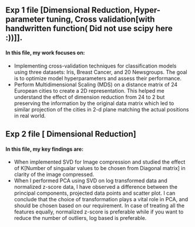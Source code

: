 ## Exp 1 file [Dimensional Reduction, Hyper-parameter tuning, Cross validation[with handwritten function( Did not use scipy here :))]]. 
#### In this file, my work focuses on:
- Implementing cross-validation techniques for classification models using three datasets: Iris, Breast Cancer, and 20 Newsgroups. The goal is to optimize model hyperparameters and assess their performance.
- Perform Multidimensional Scaling (MDS) on a distance matrix of 24 European cities to create a 2D representation. This helped me understand the effect of dimension reduction from 24 to 2 but preserving
  the information by the original data matrix which led to similar projection of the cities in 2-d plane matching the actual positions in real world.

## Exp 2 file [ Dimensional Reduction]
#### In this file, my key findings are: 
- When implemented SVD for Image compression and studied the effect of K[Number of singualar values to be chosen from Diagonal matrix] in clarity of the image compressed.
- When I performed PCA using SVD on log transformed data and normalized z-score data, I have observed a difference between the principal components, projected data points and scatter plot. I can conclude that the 
  choice of transformation plays a vital role in PCA, and should be chosen based on our requirement. In case of treating all the features equally, normalized z-score is preferable while if you want to reduce the 
  number of outliers, log based is preferable.
